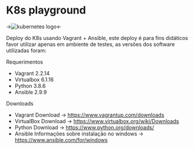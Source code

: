 # K8s playground 

->![ kubernetes logo ](https://apprenda.com/wp-content/uploads/Webinar_K8S101_K8slogo.png)<-

Deploy do K8s  usando Vagrant + Ansible, este deploy é para fins didáticos favor utilizar apenas em ambiente de testes, as versões dos software utilizadas foram:

Requerimentos
* Vagrant 2.2.14
* Virtualbox 6.1.16
* Python 3.8.6
* Ansible 2.9.9


Downloads
* Vagrant
  Download -> https://www.vagrantup.com/downloads
* VirtualBox
  Download -> https://www.virtualbox.org/wiki/Downloads
* Python
  Download -> https://www.python.org/downloads/
* Ansible
  Informações sobre instalação no windows -> https://www.ansible.com/for/windows
